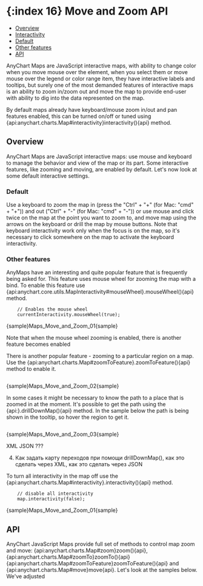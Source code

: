 {:index 16}
Move and Zoom API
=================

* [Overview](#overview)
* [Interactivity](#interactivity)
 * [Default](#default)
 * [Other features](#other_features)
* [API](#api)


AnyChart Maps are JavaScript interactive maps, with ability to change color when you move mouse over the element, when you select them or move mouse over the legend or color range item, they have interactive labels and tooltips, but surely one of the most demanded features of interactive maps is an ability to zoom in/zoom out and move the map to provide end-user with ability to dig into the data represented on the map.

By default maps already have keyboard/mouse zoom in/out and pan features enabled, this can be turned on/off or tuned using {api:anychart.charts.Map#interactivity}interactivity(){api} method.


## Overview

AnyChart Maps are JavaScript interactive maps: use mouse and keyboard to manage the behavior and view of the map or its part. Some interactive features, like zooming and moving, are enabled by default. Let's now look at some default interactive settings.

### Default

Use a keyboard to zoom the map in (press the "Ctrl" + "+" (for Mac: "cmd" + "+")) and out ("Ctrl" + "-" (for Mac: "cmd" + "-")) or use mouse and click twice on the map at the point you want to zoom to, and move map using the arrows on the keyboard or drill the map by mouse buttons. Note that keyboard interactivity work only when the focus is on the map, so it's necessary to click somewhere on the map to activate the keyboard interactivity.

### Other features

AnyMaps have an interesting and quite popular feature that is frequently being asked for. This feature uses mouse wheel for zooming the map with a bind. To enable this feature use {api:anychart.core.utils.MapInteractivity#mouseWheel}.mouseWheel(){api} method.

```
	// Enables the mouse wheel
    currentInteractivity.mouseWheel(true);

```

{sample}Maps\_Move\_and\_Zoom\_01{sample}

Note that when the mouse wheel zooming is enabled, there is another feature becomes enabled


There is another popular feature - zooming to a particular region on a map. Use the {api:anychart.charts.Map#zoomToFeature}.zoomToFeature(){api} method to enable it.

```

```

{sample}Maps\_Move\_and\_Zoom\_02{sample}


In some cases it might be necessary to know the path to a place that is zoomed in at the moment. It's possible to get the path using the {api:}.drillDownMap(){api} method. In the sample below the path is being shown in the tooltip, so hover the region to get it.

```

```

{sample}Maps\_Move\_and\_Zoom\_03{sample}

XML JSON ???


4. Как задать карту переходов при помощи drillDownMap(), как это сделать через XML, как это сделать через JSON



To turn all interactivity in the map off use the {api:anychart.charts.Map#interactivity}.interactivity(){api} method. 

```
	// disable all interactivity
	map.interactivity(false);
```

{sample}Maps\_Move\_and\_Zoom\_01{sample}


## API


AnyChart JavaScript Maps provide full set of methods to control map zoom and move: {api:anychart.charts.Map#zoom}zoom(){api}, {api:anychart.charts.Map#zoomTo}zoomTo(){api} {api:anychart.charts.Map#zoomToFeature}zoomToFeature(){api} and {api:anychart.charts.Map#move}move{api}. Let's look at the samples below. We've adjusted
